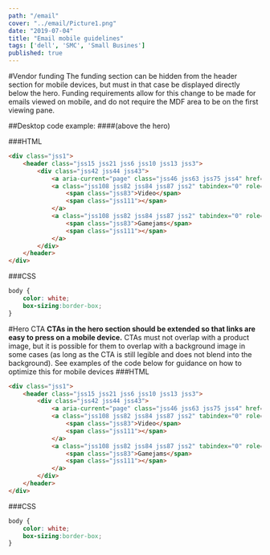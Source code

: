 ```yaml
---
path: "/email"
cover: "../email/Picture1.png"
date: "2019-07-04"
title: "Email mobile guidelines"
tags: ['dell', 'SMC', 'Small Busines']
published: true
---
```

#Vendor funding
The funding section can be hidden from the header section for mobile devices, but must in that case be displayed directly below the hero. Funding requirements allow for this change to be made for emails viewed on mobile, and do not require the MDF area to be on the first viewing pane.

##Desktop code example:
####(above the hero)

###HTML
```html
<div class="jss1">
    <header class="jss15 jss21 jss6 jss10 jss13 jss3">
        <div class="jss42 jss44 jss43">
            <a aria-current="page" class="jss46 jss63 jss75 jss4" href="/">Home</a>
            <a class="jss108 jss82 jss84 jss87 jss2" tabindex="0" role="button" href="/media">
                <span class="jss83">Video</span>
                <span class="jss111"></span>
            </a>
            <a class="jss108 jss82 jss84 jss87 jss2" tabindex="0" role="button" href="/games">
                <span class="jss83">Gamejams</span>
                <span class="jss111"></span>
            </a>
        </div>
    </header>
</div>
```
###CSS
```css
body {
    color: white;
    box-sizing:border-box;
}
```
#Hero CTA
**CTAs in the hero section should be extended so that links are easy to press on a mobile device.** CTAs must not overlap with a product image, but it is possible for them to overlap with a background image in some cases (as long as the CTA is still legible and does not blend into the background). See examples of the code below for guidance on how to optimize this for mobile devices
###HTML
```html
<div class="jss1">
    <header class="jss15 jss21 jss6 jss10 jss13 jss3">
        <div class="jss42 jss44 jss43">
            <a aria-current="page" class="jss46 jss63 jss75 jss4" href="/">Home</a>
            <a class="jss108 jss82 jss84 jss87 jss2" tabindex="0" role="button" href="/media">
                <span class="jss83">Video</span>
                <span class="jss111"></span>
            </a>
            <a class="jss108 jss82 jss84 jss87 jss2" tabindex="0" role="button" href="/games">
                <span class="jss83">Gamejams</span>
                <span class="jss111"></span>
            </a>
        </div>
    </header>
</div>
```
###CSS
```css
body {
    color: white;
    box-sizing:border-box;
}
```